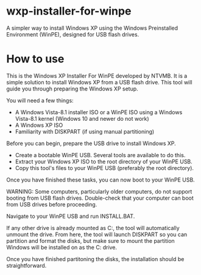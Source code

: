 # wxp-installer-for-winpe
A simpler way to install Windows XP using the Windows Preinstalled Environment (WinPE), designed for USB flash drives.

# How to use
This is the Windows XP Installer For WinPE developed by NTVMB. It is a simple solution to install Windows XP from a USB flash drive.
This tool will guide you through preparing the Windows XP setup.

You will need a few things:
- A Windows Vista-8.1 installer ISO or a WinPE ISO using a Windows Vista-8.1 kernel (Windows 10 and newer do not work)
- A Windows XP ISO
- Familiarity with DISKPART (if using manual partitioning)

Before you can begin, prepare the USB drive to install Windows XP.
- Create a bootable WinPE USB. Several tools are available to do this.
- Extract your Windows XP ISO to the root directory of your WinPE USB.
- Copy this tool's files to your WinPE USB (preferably the root directory).

Once you have finished these tasks, you can now boot to your WinPE USB.

WARNING: Some computers, particularly older computers, do not support booting from USB flash drives. Double-check that your computer can boot from USB drives before proceeding.

Navigate to your WinPE USB and run INSTALL.BAT.

If any other drive is already mounted as C:, the tool will automatically unmount the drive.
From here, the tool will launch DISKPART so you can partition and format the disks, but make sure to mount the partition Windows will be installed on as the C: drive.

Once you have finished partitoning the disks, the installation should be straightforward.
